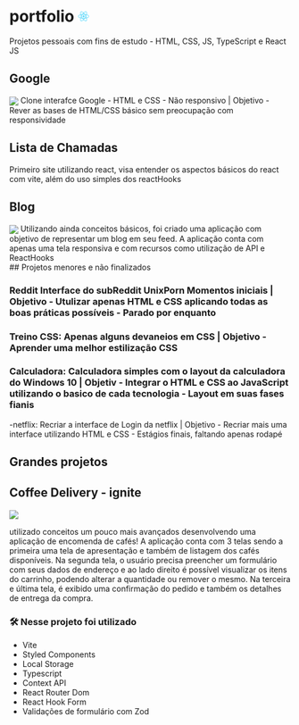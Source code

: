 # portfolio <img width="20" height="20" src="https://raw.githubusercontent.com/devicons/devicon/master/icons/react/react-original.svg" />
Projetos pessoais com fins de estudo - HTML, CSS, JS, TypeScript e React JS



## Google 
<img src="https://i.ibb.co/PT3SJ5X/google.png" align="center" />
Clone interafce Google - HTML e CSS - Não responsivo | Objetivo - Rever as bases de HTML/CSS básico sem preocupação com responsividade


## Lista de Chamadas 
Primeiro site utilizando react, visa entender os aspectos básicos do react com vite, além do uso simples dos reactHooks

## Blog
<img src="https://i.ibb.co/z2mBbpb/blog.png" align="center" />
Utilizando ainda conceitos básicos, foi criado uma aplicação com objetivo de representar um blog em seu feed. A aplicação conta com apenas uma tela responsiva e com recursos como utilização de API e ReactHooks
<br>
## Projetos menores e não finalizados
<br>

### Reddit Interface do subReddit UnixPorn Momentos iniciais | Objetivo - Utulizar apenas HTML e CSS aplicando todas as boas práticas possíveis - Parado por enquanto
### Treino CSS: Apenas alguns devaneios em CSS | Objetivo - Aprender uma melhor estilização CSS
### Calculadora: Calculadora simples com o layout da calculadora do Windows 10 | Objetiv - Integrar o HTML e CSS ao JavaScript utilizando o basico de cada tecnologia - Layout em suas fases fianis
-netflix: Recriar a interface de Login da netflix | Objetivo - Recriar mais uma interface utilizando HTML e CSS - Estágios finais, faltando apenas rodapé

## Grandes projetos


## Coffee Delivery - ignite
<img src="https://user-images.githubusercontent.com/71772559/178171983-f724d1a7-deb4-4d13-aa92-09e1cac4ec36.png" align="center" />

utilizado conceitos um pouco mais avançados desenvolvendo uma aplicação de encomenda de cafés! A aplicação conta com 3 telas sendo a primeira uma tela de apresentação e também de listagem dos cafés disponíveis. Na segunda tela, o usuário precisa preencher um formulário com seus dados de endereço e ao lado direito é possível visualizar os itens do carrinho, podendo alterar a quantidade ou remover o mesmo. Na terceira e última tela, é exibido uma confirmação do pedido e também os detalhes de entrega da compra.

### 🛠️ Nesse projeto foi utilizado

* Vite
* Styled Components
* Local Storage
* Typescript
* Context API
* React Router Dom
* React Hook Form
* Validações de formulário com Zod

<br />

